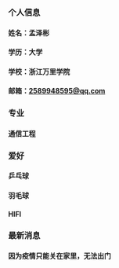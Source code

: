 ### 个人信息
#### 姓名：孟泽彬
#### 学历：大学
#### 学校：浙江万里学院
#### 邮箱：2589948595@qq.com

### 专业
#### 通信工程

### 爱好
#### 乒乓球
#### 羽毛球
#### HIFI

### 最新消息
#### 因为疫情只能关在家里，无法出门
